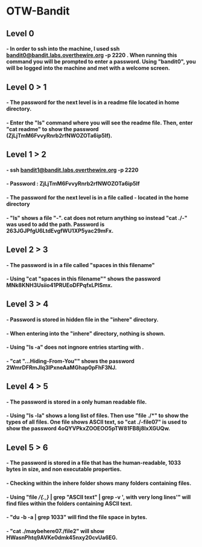 # OTW-Bandit
## Level 0
#### - In order to ssh into the machine, I used ssh bandit0@bandit.labs.overthewire.org -p 2220 . When running this command you will be prompted to enter a password. Using "bandit0", you will be logged into the machine and met with a welcome screen.
## Level 0 > 1
#### - The password for the next level is in a readme file located in home directory.
#### - Enter the "ls" command where you will see the readme file. Then, enter "cat readme" to show the password (ZjLjTmM6FvvyRnrb2rfNWOZOTa6ip5If).
## Level 1 > 2
#### - ssh bandit1@bandit.labs.overthewire.org -p 2220 
#### - Password : ZjLjTmM6FvvyRnrb2rfNWOZOTa6ip5If
#### - The password for the next level is in a file called - located in the home directory
#### - "ls" shows a file "-". cat does not return anything so instead "cat ./-" was used to add the path. Password is 263JGJPfgU6LtdEvgfWU1XP5yac29mFx. 
## Level 2 > 3
#### - The password is in a file called "spaces in this filename"
#### - Using "cat "spaces in this filename"" shows the password MNk8KNH3Usiio41PRUEoDFPqfxLPlSmx.
## Level 3 > 4
#### - Password is stored in hidden file in the "inhere" directory.
#### - When entering into the "inhere" directory, nothing is shown. 
#### - Using "ls -a" does not ingnore entries starting with . 
#### - "cat "...Hiding-From-You"" shows the password 2WmrDFRmJIq3IPxneAaMGhap0pFhF3NJ.
## Level 4 > 5
#### - The password is stored in a only human readable file. 
#### - Using "ls -la" shows a long list of files. Then use "file ./*" to show the types of all files. One file shows ASCII text, so "cat ./-file07" is used to show the password 4oQYVPkxZOOEOO5pTW81FB8j8lxXGUQw. 
## Level 5 > 6
#### - The password is stored in a file that has the human-readable, 1033 bytes in size, and non executable properties.
#### - Checking within the inhere folder shows many folders containing files.
#### - Using "file */{.,}* | grep "ASCII text" | grep -v ', with very long lines'" will find files within the folders containing ASCII text. 
#### - "du -b -a | grep 1033" will find the file space in bytes. 
#### - "cat ./maybehere07./file2" will show HWasnPhtq9AVKe0dmk45nxy20cvUa6EG. 
